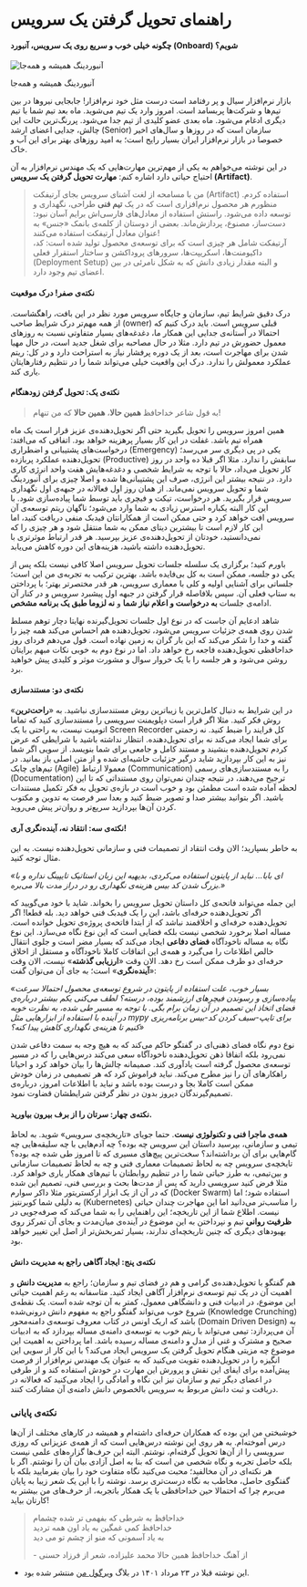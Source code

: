 راهنمای تحویل گرفتن یک سرویس
============================

#### **چگونه خیلی خوب و سریع روی یک سرویس، آنبورد (Onboard) شویم؟**

![آنبوردینگ همیشه و همه‌جا](https://files.virgool.io/upload/users/16986/posts/wjkeueffxspb/sywlnivsi3b9.jpeg)

آنبوردینگ همیشه و همه‌جا

بازار نرم‌افزار سیال و پر رفتامد است درست مثل خود نرم‌افزار! جابجایی نیروها در بین تیم‌ها و شرکت‌ها پربسامد است. امروز وارد یک تیم می‌شوید. ماه بعد تیم شما با تیم دیگری ادغام می‌شود. ماه بعدی عضو کلیدی از تیم جدا می‌شود. پررنگ‌ترین حالت این چالش، جدایی اعضای ارشد (Senior) سازمان است که در روزها و سال‌های اخیر خصوصا در بازار نرم‌افزار ایران بسیار رایج است؛ به امید روزهای بهتر برای این آب و خاک.

در این نوشته می‌خواهم به یکی از مهم‌ترین مهارت‌هایی که یک مهندس نرم‌افزار به آن احتیاج حیاتی دارد اشاره کنم: **مهارت تحویل گرفتن یک سرویس (Artifact)**.

> من با مسامحه از لغت آشنای سرویس بجای آرتیفکت (Artifact) استفاده کردم. منظورم هر محصول نرم‌افزاری است که در یک **تیم فنی** طراحی، نگهداری و توسعه داده می‌شود. راستش استفاده از معادل‌های فارسی‌اش برایم آسان نبود: دست‌ساز، مصنوع، پردازش‌ماند. بعضی از دوستان از کلمه‌ی بانمک «جنس» به عنوان معادل آرتیفکت استفاده می‌کنند!  
> آرتیفکت شامل هر چیزی است که برای توسعه‌ی محصول تولید شده است: کد، داکیومنت‌ها، اسکریپت‌ها، سرورهای پروداکشن و ساختار استقرار فعلی (Deployment Setup) و البته مقدار زیادی دانش که به شکل نامرئی در بین اعضای تیم وجود دارد.

#### نکته‌ی صفر! درک موقعیت

درک دقیق شرایط تیم، سازمان و جایگاه سرویس مورد نظر در این بافت، راهگشاست. از همه مهم‌تر درک شرایط صاحب (owner) قبلی سرویس است. باید درک کنیم که احتمالا در آستانه‌ی جدایی این همکار ما، دغدغه‌های بسیار متفاوتی نسبت به روزهای معمول حضورش در تیم دارد. مثلا در حال مصاحبه برای شغل جدید است، در حال مهیا شدن برای مهاجرت است، بعد از یک دوره پرفشار نیاز به استراحت دارد و در کل: ریتم عملکرد معمولش را ندارد. درک این واقعیت خیلی می‌تواند شما را در نتظیم رفتارهایتان یاری کند.

#### نکته‌ی یک: تحویل گرفتن زودهنگام

> به قول شاعر خداحافظ **همین حالا**، **همین حالا** که من تنهام!

همین امروز سرویس را تحویل بگیرید حتی اگر تحویل‌دهنده‌ی عزیز قرار است یک ماه همراه تیم باشد. غفلت در این کار بسیار پرهزینه خواهد بود. اتفاقی که می‌افتد: درخواست‌های پشتیبانی و اضطراری (Emergency) یکی در پی دیگری سر می‌رسد؛ تحویل‌دهنده عملکرد پربازده (Productive) سابقش را ندارد. مثلا اگر قبلا ده واحد در روز کار تحویل می‌داد، حالا با توجه به شرایط شخصی و دغدغه‌هایش هفت واحد انرژی کاری دارد. در نتیجه بیشتر این انرژی، صرف این پشتیبانی‌ها شده و اصلا چیزی برای آنبوردینگ شما و تحویل سرویس نمی‌ماند. از همان روز اول فعالانه در جبهه‌ی اول نگهداری سرویس قرار بگیرید. هر درخواست، تیکت و فیچری باید توسط شما پیاده‌سازی شود. با این کار البته یکباره استرس زیادی به شما وارد می‌شود؛ ناگهان ریتم توسعه‌ی آن سرویس افت خواهد کرد و حتی ممکن است از همکارانتان فیدبک منفی دریافت کنید، اما این کار لازم است تا بیشترین دیتای ممکن به شما منتقل شود و هر چیزی را که نمی‌دانستید، خودتان از تحویل‌دهنده‌ی عزیز بپرسید. هر قدر ارتباط موثرتری با تحویل‌دهنده داشته باشید، هزینه‌های این دوره کاهش می‌یابد.

باورم کنید؛ برگزاری یک سلسله جلسات تحویل سرویس اصلا کافی نیست بلکه پس از یکی دو جلسه، ممکن است به کل بی‌فایده باشد. بهترین ترکیب به تجربه‌ی من این است؛ جلساتی برای آشنایی اولیه و کلی با معماری سرویس، هر قدر مختصرتر بهتر؛ با پرداختن به ستاپ فعلی آن. سپس بلافاصله قرار گرفتن در جبهه اول پیشبرد سرویس و در کنار آن ادامه‌ی جلسات **به درخواست و اعلام نیاز شما** و **نه لزوما طبق یک برنامه مشخص**.

شاهد ادعایم آن جاست که در نوع اول جلسات تحویل‌گیرنده نهایتا دچار توهم مسلط شدن روی همه‌ی جزئیات سرویس می‌شود، تحویل‌دهنده هم احساس می‌کند همه چیز را گفته و خدا را شکر می‌کند که این بار گران به زمین نهاده است. قول می‌دهم فردای روز خداحافظی تحویل‌دهنده فاجعه رخ خواهد داد. اما در نوع دوم به خوبی نکات مبهم برایتان روشن می‌شود و هر جلسه را با یک خروار سوال و مشورت موثر و کلیدی پیش خواهید برد.

#### نکته‌ی دو: مستندسازی

در این شرایط به دنبال کامل‌ترین یا زیباترین روش مستندسازی نباشید. به «**راحت‌ترین**» روش فکر کنید. مثلا اگر قرار است دپلویمنت سرویسی را مستندسازی کنید که تماما اتومیت نیست، به راحتی با یک Screen Recorder کل فرایند را ضبط کنید. نه زحمتی برای شما ایجاد می‌کند نه برای تحویل‌دهنده. انتظار نداشته باشید با شرایطی که عرض کردم تحویل‌دهنده بنشیند و مستند کامل و جامعی برای شما بنویسد. از سویی اگر شما نیز به این کار بپردازید شاید درگیر جزئیات حاشیه‌ای شده و از متن اصلی باز بمانید. در تیم‌های چابک (Agile) معمولا ارتباط (Communication) را به مستندسازی‌های رسمی (Documentation) ترجیح می‌دهند، در نتیجه چندان نمی‌توان روی مستنداتی که تا این لحظه آماده شده است مطمئن بود و خوب است در بازه‌ی تحویل به فکر تکمیل مستندات باشید. اگر بتوانید بیشتر صدا و تصویر ضبط کنید و بعدا سر فرصت به تدوین و مکتوب کردن آن‌ها بپردازید سریع‌تر و روان‌تر پیش می‌روید.

#### نکته‌ی سه:‌ انتقاد نه، آینده‌نگری آری!

به خاطر بسپارید؛ الان وقت انتقاد از تصمیمات فنی و سازمانی تحویل‌دهنده نیست. به این مثال توجه کنید.

_«ای بابا... نباید از پایتون استفاده می‌کردی، بدیهیه این زبان استاتیک تایپینگ نداره و با بزرگ شدن کد بیس هزینه‌ی نگهداری رو در دراز مدت بالا می‌بره.»_

این جمله می‌تواند فاتحه‌ی کل داستان تحویل سرویس را بخواند. شاید با خود می‌گویید که اگر تحویل‌دهنده حرفه‌ای باشد، این را یک فیدبک فنی خواهد دید. بله قطعا! اگر تحویل‌دهنده حرفه‌ای و اخلاقمند نباشد که از ابتدا فاتحه‌ی پروژه‌ی تحویل خوانده است. مساله اصلا برخورد شخصی نیست بلکه فضایی است که این نوع نگاه می‌سازد. این نوع نگاه به مساله ناخودآگاه **فضای دفاعی** ایجاد می‌کند که بسیار مضر است و جلوی انتقال خالص اطلاعات را می‌گیرد و همه‌ی این اتفاقات کاملا ناخودآگاه و مستقل از اخلاق حرفه‌ای دو طرف ممکن است رخ دهد. الان وقت «**ارزیابی گذشته‌**» نیست، الان وقت «**آینده‌نگری**» است؛ به جای آن می‌توان گفت:

_«بسیار خوب، علت استفاده از پایتون در شروع توسعه‌ی محصول احتمالا سرعت پیاده‌سازی و رسوندن فیچر‌های ارزشمند بوده، درسته؟ لطف می‌کنی یکم بیشتر درباره‌ی فضای اتخاذ این تصمیم در آن زمان برام بگی. با توجه به مسیر طی شده، به نظرت خوبه در آینده با استفاده از ابزارهایی مثل mypy برای تایپ-سیف کردن کد-بیس برنامه‌ریزی کنیم تا هزینه‌ی نگهداری کاهش پیدا کنه؟»_

نوع دوم نگاه فضای ذهنی‌ای در گفتگو حاکم می‌کند که به هیچ وجه به سمت دفاعی شدن نمی‌رود بلکه اتفاقا ذهن تحویل‌دهنده ناخودآگاه سعی می‌کند درس‌هایی را که در مسیر توسعه‌ی محصول گرفته است یادآوری کند. صمیمانه چالش‌ها را بیان خواهد کرد و احیانا راهکارهای آن را نیز مطرح می‌کند. نباید فراموش کرد که هر تصمیمی در زمان خودش ممکن است کاملا بجا و درست بوده باشد و نباید با اطلاعات امروز، درباره‌ی تصمیم‌گیرندگان دیروز بدون در نظر گرفتن شرایطشان قضاوت نمود.

#### نکته‌ی چهار: سرتان را از برف بیرون بیاورید.

**همه‌ی ماجرا فنی و تکنولوژی نیست**. حتما جویای «تاریخچه‌ی سرویس» شوید. به لحاظ تیمی و سازمانی، بپرسید داستان این سرویس چه بوده؟ چه آدم‌هایی با چه سلیقه‌هایی چه گام‌هایی برای آن برداشته‌اند؟ سخت‌ترین پیچ‌های مسیری که تا امروز طی شده چه بوده؟ تایخچه‌ی سرویس چه به لحاظ تصمیمات معماری فنی و چه به لحاظ تصمیمات سازمانی و بین‌تیمی، به طرز حیاتی شما را در تنظیم روابطتان با تیم‌های همکار یاری خواهد کرد. مثلا فرض کنید سرویسی دارید که پس از مدت‌ها بحث و بررسی فنی، تصمیم این شده که در آن از یک ابزار ارکستریتور مثلا داکر سوارم (Docker Swarm) استفاده شود؛ اما به دلیلی شما کوبرنتیز (Kubernetes) را مناسب‌تر می‌دانید اما این مهاجرت چندان حیاتی نیست. اطلاع شما از این تاریخچه؛ این راهنمایی را به شما می‌کند که صرفه‌جویی در **ظرفیت روانی** تیم و نپرداختن به این موضوع در آینده‌ی میان‌مدت و بجای آن تمرکز روی بهبودهای دیگری که چنین تاریخچه‌ای ندارند، بسیار ثمربخش‌تر از اصل این تغییر خواهد بود.

#### نکته‌ی پنج: ایجاد آگاهی راجع به مدیریت دانش

هم گفتگو با تحویل‌دهنده‌ی گرامی و هم در فضای تیم و سازمان؛ راجع به **مدیریت دانش** و اهمیت آن در یک تیم توسعه‌ی نرم‌افزار آگاهی ایجاد کنید. متاسفانه به رغم اهمیت حیاتی این موضوع، در ادبیات فنی و دانشگاهی معمول، کمتر به آن توجه شده است. یک نقطه‌ی شروع خوب می‌تواند گفتگو راجع به مفهوم دانش درونی‌شده (Knowledge Crunching) باشد که اریک اونس در کتاب معروف توسعه‌ی دامنه‌محور (Domain Driven Design) به آن می‌پردازد: تیمی می‌تواند با ریتم خوب به توسعه‌ی دامنه‌ی مساله بپردازد که به ادبیات صحیح و مشترک و غنی از مدل و دامنه‌ی مساله رسیده باشد. اما پرداختن به اهمیت این موضوع چه مزیتی هنگام تحویل گرفتن یک سرویس ایجاد می‌کند؟ با این کار از سویی این انگیزه را در تحویل‌دهنده تقویت می‌کنید که به عنوان یک مهندس نرم‌افزار از فرصت پیش‌آمده برای ایفای این نقش و پرورش این مهارت در خودش استفاده کند و از طرفی در اعضای دیگر تیم و سازمان نیز این نگاه و آمادگی را ایجاد می‌کنید که فعالانه در دریافت و ثبت دانش مربوط به سرویس بالخصوص دانش دامنه‌ی آن مشارکت کنند.

### نکته‌ی پایانی

خوشبختی من این بوده که همکاران حرفه‌ای داشته‌ام و همیشه در کارهای مختلف از آن‌ها درس آموخته‌ام. به هر روی این نوشته درس‌هایی است که از همه‌ی عزیزانی که روزی سرویسی را از آن‌ها تحویل گرفته‌ام، نوشتم. البته این حرف‌ها گزاره‌های علمی نیست بلکه حاصل تجربه و نگاه شخصی من است که بنا به اصل آزادی بیان آن را نوشتم. اگر با هر نکته‌ای در آن مخالفید؛ محبت می‌کنید نگاه متفاوت خود را بیان بفرمایید بلکه با گفتگوی حاصل، مخاطب به نگاه درست‌تری برسد. نوشته را با این یک شعر زیبا به پایان می‌برم چرا که احتمالا حین خداحافظی با یک همکار باتجربه، از حرف‌های من بیشتر به کارتان بیاید!

> خداحافظ به شرطی که بفهمی تر شده چشمام  
> خداحافظ کمی غمگین به یاد اون همه تردید  
> به یاد آسمونی که منو از چشم تو می دید  
>   
> \- از آهنگ خداحافظ همین حالا محمد علیزاده، شعر از فرزاد حسنی

- این نوشته قبلا در ۲۳ مرداد ۱۴۰۱ در بلاگ [ویرگول من](https://virgool.io/@kiarashazarnia) منتشر شده بود.
